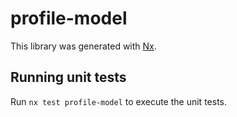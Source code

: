 # profile-model

This library was generated with [Nx](https://nx.dev).

## Running unit tests

Run `nx test profile-model` to execute the unit tests.
